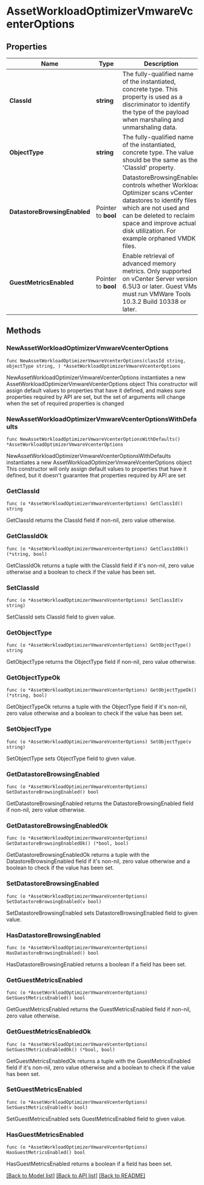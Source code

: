 # AssetWorkloadOptimizerVmwareVcenterOptions

## Properties

Name | Type | Description | Notes
------------ | ------------- | ------------- | -------------
**ClassId** | **string** | The fully-qualified name of the instantiated, concrete type. This property is used as a discriminator to identify the type of the payload when marshaling and unmarshaling data. | [default to "asset.WorkloadOptimizerVmwareVcenterOptions"]
**ObjectType** | **string** | The fully-qualified name of the instantiated, concrete type. The value should be the same as the &#39;ClassId&#39; property. | [default to "asset.WorkloadOptimizerVmwareVcenterOptions"]
**DatastoreBrowsingEnabled** | Pointer to **bool** | DatastoreBrowsingEnabled controls whether Workload Optimizer scans vCenter datastores to identify files which are not used and can be deleted to reclaim space and improve actual disk utilization. For example orphaned VMDK files. | [optional] 
**GuestMetricsEnabled** | Pointer to **bool** | Enable retrieval of advanced memory metrics. Only supported on vCenter Server version 6.5U3 or later. Guest VMs must run VMWare Tools 10.3.2 Build 10338 or later. | [optional] 

## Methods

### NewAssetWorkloadOptimizerVmwareVcenterOptions

`func NewAssetWorkloadOptimizerVmwareVcenterOptions(classId string, objectType string, ) *AssetWorkloadOptimizerVmwareVcenterOptions`

NewAssetWorkloadOptimizerVmwareVcenterOptions instantiates a new AssetWorkloadOptimizerVmwareVcenterOptions object
This constructor will assign default values to properties that have it defined,
and makes sure properties required by API are set, but the set of arguments
will change when the set of required properties is changed

### NewAssetWorkloadOptimizerVmwareVcenterOptionsWithDefaults

`func NewAssetWorkloadOptimizerVmwareVcenterOptionsWithDefaults() *AssetWorkloadOptimizerVmwareVcenterOptions`

NewAssetWorkloadOptimizerVmwareVcenterOptionsWithDefaults instantiates a new AssetWorkloadOptimizerVmwareVcenterOptions object
This constructor will only assign default values to properties that have it defined,
but it doesn't guarantee that properties required by API are set

### GetClassId

`func (o *AssetWorkloadOptimizerVmwareVcenterOptions) GetClassId() string`

GetClassId returns the ClassId field if non-nil, zero value otherwise.

### GetClassIdOk

`func (o *AssetWorkloadOptimizerVmwareVcenterOptions) GetClassIdOk() (*string, bool)`

GetClassIdOk returns a tuple with the ClassId field if it's non-nil, zero value otherwise
and a boolean to check if the value has been set.

### SetClassId

`func (o *AssetWorkloadOptimizerVmwareVcenterOptions) SetClassId(v string)`

SetClassId sets ClassId field to given value.


### GetObjectType

`func (o *AssetWorkloadOptimizerVmwareVcenterOptions) GetObjectType() string`

GetObjectType returns the ObjectType field if non-nil, zero value otherwise.

### GetObjectTypeOk

`func (o *AssetWorkloadOptimizerVmwareVcenterOptions) GetObjectTypeOk() (*string, bool)`

GetObjectTypeOk returns a tuple with the ObjectType field if it's non-nil, zero value otherwise
and a boolean to check if the value has been set.

### SetObjectType

`func (o *AssetWorkloadOptimizerVmwareVcenterOptions) SetObjectType(v string)`

SetObjectType sets ObjectType field to given value.


### GetDatastoreBrowsingEnabled

`func (o *AssetWorkloadOptimizerVmwareVcenterOptions) GetDatastoreBrowsingEnabled() bool`

GetDatastoreBrowsingEnabled returns the DatastoreBrowsingEnabled field if non-nil, zero value otherwise.

### GetDatastoreBrowsingEnabledOk

`func (o *AssetWorkloadOptimizerVmwareVcenterOptions) GetDatastoreBrowsingEnabledOk() (*bool, bool)`

GetDatastoreBrowsingEnabledOk returns a tuple with the DatastoreBrowsingEnabled field if it's non-nil, zero value otherwise
and a boolean to check if the value has been set.

### SetDatastoreBrowsingEnabled

`func (o *AssetWorkloadOptimizerVmwareVcenterOptions) SetDatastoreBrowsingEnabled(v bool)`

SetDatastoreBrowsingEnabled sets DatastoreBrowsingEnabled field to given value.

### HasDatastoreBrowsingEnabled

`func (o *AssetWorkloadOptimizerVmwareVcenterOptions) HasDatastoreBrowsingEnabled() bool`

HasDatastoreBrowsingEnabled returns a boolean if a field has been set.

### GetGuestMetricsEnabled

`func (o *AssetWorkloadOptimizerVmwareVcenterOptions) GetGuestMetricsEnabled() bool`

GetGuestMetricsEnabled returns the GuestMetricsEnabled field if non-nil, zero value otherwise.

### GetGuestMetricsEnabledOk

`func (o *AssetWorkloadOptimizerVmwareVcenterOptions) GetGuestMetricsEnabledOk() (*bool, bool)`

GetGuestMetricsEnabledOk returns a tuple with the GuestMetricsEnabled field if it's non-nil, zero value otherwise
and a boolean to check if the value has been set.

### SetGuestMetricsEnabled

`func (o *AssetWorkloadOptimizerVmwareVcenterOptions) SetGuestMetricsEnabled(v bool)`

SetGuestMetricsEnabled sets GuestMetricsEnabled field to given value.

### HasGuestMetricsEnabled

`func (o *AssetWorkloadOptimizerVmwareVcenterOptions) HasGuestMetricsEnabled() bool`

HasGuestMetricsEnabled returns a boolean if a field has been set.


[[Back to Model list]](../README.md#documentation-for-models) [[Back to API list]](../README.md#documentation-for-api-endpoints) [[Back to README]](../README.md)


